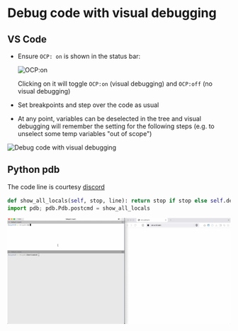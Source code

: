 # Debug code with visual debugging

## VS Code

- Ensure `OCP: on` is shown in the status bar:

    ![OCP:on](../screenshots/ocp-on.png)

    Clicking on it will toggle `OCP:on` (visual debugging) and `OCP:off` (no visual debugging)

- Set breakpoints and step over the code as usual

- At any point, variables can be deselected in the tree and visual debugging will remember the setting for the following steps (e.g. to unselect some temp variables "out of scope")

![Debug code with visual debugging](../screenshots/debug.gif)


## Python pdb

The code line is courtesy [discord](https://github.com/bernhard-42/vscode-ocp-cad-viewer/blob/657a0917cf88ccadfb8914c8fd2302bc1de80a45/package.json#L476C1-L477C1)

```python
def show_all_locals(self, stop, line): return stop if stop else self.default("from ocp_vscode import show_all, get_port; show_all(locals(), port=get_port(), _visual_debug=True)") 
import pdb; pdb.Pdb.postcmd = show_all_locals
```

![pdb visual debugging](../screenshots/pdb.gif)

